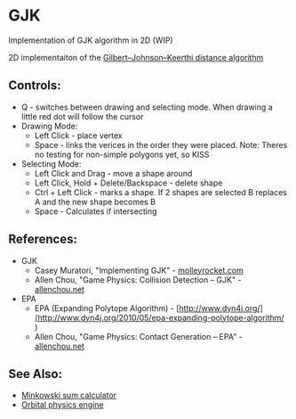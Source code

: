 # GJK
Implementation of GJK algorithm in 2D (WIP)

2D implementaiton of the [Gilbert–Johnson–Keerthi distance algorithm](https://en.wikipedia.org/wiki/Gilbert%E2%80%93Johnson%E2%80%93Keerthi_distance_algorithm)

## Controls:
 * Q - switches between drawing and selecting mode. When drawing a little red dot will follow the cursor
 * Drawing Mode:
   * Left Click - place vertex
   * Space - links the verices in the order they were placed. Note: Theres no testing for non-simple polygons yet, so KISS
 * Selecting Mode:
   * Left Click and Drag - move a shape around
   * Left Click, Hold + Delete/Backspace - delete shape
   * Ctrl + Left Click - marks a shape. If 2 shapes are selected B replaces A and the new shape becomes B
   * Space - Calculates if intersecting
   
## References:
* GJK
  * Casey Muratori, "Implementing GJK" - [molleyrocket.com](https://mollyrocket.com/849)
  * Allen Chou, "Game Physics: Collision Detection – GJK" - [allenchou.net](http://allenchou.net/2013/12/game-physics-collision-detection-gjk/)
* EPA
  * EPA (Expanding Polytope Algorithm) - [http://www.dyn4j.org/](http://www.dyn4j.org/2010/05/epa-expanding-polytope-algorithm/ )
  * Allen Chou, "Game Physics: Contact Generation – EPA" - [allenchou.net](http://allenchou.net/2013/12/game-physics-contact-generation-epa/)

## See Also:
* [Minkowski sum calculator](https://github.com/inzombiak/MinkowskiSum)
* [Orbital physics engine](https://github.com/inzombiak/Orbitals)
